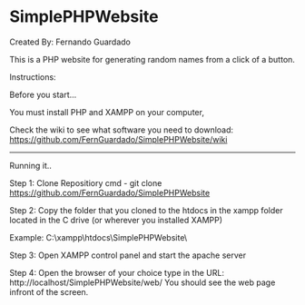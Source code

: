 # SimplePHPWebsite

Created By: Fernando Guardado

This is a PHP website for generating random names from a click of a button.

Instructions:

Before you start...

You must install PHP and XAMPP on your computer,

Check the wiki to see what software you need to download:
https://github.com/FernGuardado/SimplePHPWebsite/wiki

_________________________________________________________________________________
Running it..

Step 1:
Clone Repositiory
cmd - git clone https://github.com/FernGuardado/SimplePHPWebsite

Step 2: 
Copy the folder that you cloned to the htdocs in the xampp folder
located in the C drive (or wherever you installed XAMPP)

Example:
C:\xampp\htdocs\SimplePHPWebsite\

Step 3:
Open XAMPP control panel and start the apache server

Step 4:
Open the browser of your choice type in the URL: http://localhost/SimplePHPWebsite/web/
You should see the web page infront of the screen.







